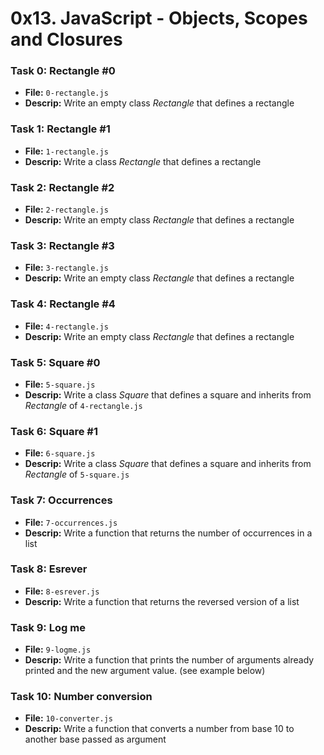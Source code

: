 # 0x13. JavaScript - Objects, Scopes and Closures

### Task 0: Rectangle #0
- **File:** `0-rectangle.js`
- **Descrip:** Write an empty class *Rectangle* that defines a rectangle

### Task 1: Rectangle #1
- **File:** `1-rectangle.js`
- **Descrip:** Write a class *Rectangle* that defines a rectangle

### Task 2: Rectangle #2
- **File:** `2-rectangle.js`
- **Descrip:** Write an empty class *Rectangle* that defines a rectangle

### Task 3: Rectangle #3
- **File:** `3-rectangle.js`
- **Descrip:** Write an empty class *Rectangle* that defines a rectangle

### Task 4: Rectangle #4
- **File:** `4-rectangle.js`
- **Descrip:** Write an empty class *Rectangle* that defines a rectangle

### Task 5: Square #0
- **File:** `5-square.js`
- **Descrip:** Write a class *Square* that defines a square and inherits from *Rectangle* of `4-rectangle.js`

### Task 6: Square #1
- **File:** `6-square.js`
- **Descrip:** Write a class *Square* that defines a square and inherits from *Rectangle* of `5-square.js`

### Task 7: Occurrences
- **File:** `7-occurrences.js`
- **Descrip:** Write a function that returns the number of occurrences in a list

### Task 8: Esrever
- **File:** `8-esrever.js`
- **Descrip:** Write a function that returns the reversed version of a list

### Task 9: Log me
- **File:** `9-logme.js`
- **Descrip:** Write a function that prints the number of arguments already printed and the new argument value. (see example below)

### Task 10: Number conversion
- **File:** `10-converter.js`
- **Descrip:** Write a function that converts a number from base 10 to another base passed as argument
